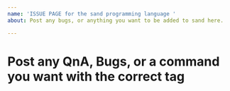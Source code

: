```yaml
---
name: 'ISSUE PAGE for the sand programming language '
about: Post any bugs, or anything you want to be added to sand here.

---
```


# Post any QnA, Bugs, or a command you want with the correct tag

